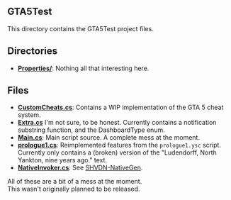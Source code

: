 ## GTA5Test

This directory contains the GTA5Test project files.

## Directories
* [**Properties/**](./Properties): Nothing all that interesting here.

## Files
* [**CustomCheats.cs**](./CustomCheats.cs): Contains a WIP implementation of the GTA 5 cheat system.
* [**Extra.cs**](./Extra.cs:) I'm not sure, to be honest. Currently contains a notification substring function, and the DashboardType enum.
* [**Main.cs**](./Main.cs): Main script source. A complete mess at the moment.
* [**prologue1.cs**](./prologue1.cs): Reimplemented features from the `prologue1.ysc` script. Currently  only contains a (broken) version of the "Ludendorff, North Yankton, nine years ago." text. 
* [**NativeInvoker.cs**](./NativeInvoker.cs): See [SHVDN-NativeGen](https://github.com/Sardelka9515/SHVDN-NativeGen).

All of these are a bit of a mess at the moment. <br/>
This wasn't originally planned to be released.